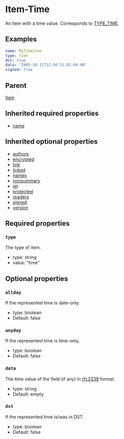 <!--
   Copyright 2023 HCL America, Inc.

   Licensed under the Apache License, Version 2.0 (the "License"); you may not
   use this file except in compliance with the License. You may obtain a copy of
   the License at

       http://www.apache.org/licenses/LICENSE-2.0

   Unless required by applicable law or agreed to in writing, software
   distributed under the License is distributed on an "AS IS" BASIS, WITHOUT
   WARRANTIES OR CONDITIONS OF ANY KIND, either express or implied. See the
   License for the specific language governing permissions and limitations under
   the License.
-->

# Item-Time

An item with a time value. Corresponds to
[TYPE_TIME](https://opensource.hcltechsw.com/domino-c-api-docs/reference/Symb/TYPE_xxx/).

## Examples
```yaml
name: MyTimeItem
type: time
dst: true
data: "2005-10-11T12:56:51.82-04:00"
signed: true
```

## Parent
[Item](./item-v1.md)

## Inherited required properties
* [name](./item-v1.md#name)

## Inherited optional properties
* [authors](./item-v1.md#authors)
* [encrypted](./item-v1.md#encrypted)
* [link](./item-v1.md#link)
* [linked](./item-v1.md#linked)
* [names](./item-v1.md#names)
* [nonsummary](./item-v1.md#nonsummary)
* [ph](./item-v1.md#ph)
* [protected](./item-v1.md#protected)
* [readers](./item-v1.md#readers)
* [signed](./item-v1.md#signed)
* [version](./item-v1.md#version)

## Required properties

### `type`
The type of item.
* type: string
* value: "time"

## Optional properties

### `allday`
If the represented time is date-only.
* type: boolean
* Default: false

### `anyday`
If the represented time is time-only.
* type: boolean
* Default: false

### `data`
The time value of the field (if any) in
[rfc3339](https://datatracker.ietf.org/doc/html/rfc3339) format.
* type: string
* Default: empty

### `dst`
If the represented time is/was in DST.
* type: boolean
* Default: false
